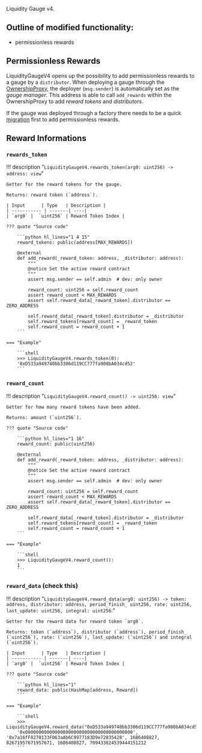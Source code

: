 Liquidity Gauge v4.


## Outline of modified functionality:
- permissionless rewards


## Permissionless Rewards

LiquidityGaugeV4 opens up the possibility to add permissionless rewards to a gauge by a `distributor`.
When deploying a gauge through the [OwnershipProxy](../../ownership-proxy/overview.md), the deployer (`msg.sender`) is automatically set as the *gauge manager*. This address is able to call `add_rewards` within the OwnershipProxy to add *reward tokens* and *distributors*. 

If the gauge was deployed through a factory there needs to be a quick [migration](../../ownership-proxy/StableSwapOwnerProxy.md#migrate_gauge_manager) first to add permissionless rewards. 

## Reward Informations

### `rewards_token`
!!! description "`LiquidityGaugeV4.rewards_token(arg0: uint256) -> address: view`"

    Getter for the reward tokens for the gauge.

    Returns: reward token (`address`).

    | Input      | Type   | Description |
    | ----------- | -------| ----|
    | `arg0` |  `uint256` | Reward Token Index |

    ??? quote "Source code"

        ```python hl_lines="1 4 15"
        reward_tokens: public(address[MAX_REWARDS])

        @external
        def add_reward(_reward_token: address, _distributor: address):
            """
            @notice Set the active reward contract
            """
            assert msg.sender == self.admin  # dev: only owner

            reward_count: uint256 = self.reward_count
            assert reward_count < MAX_REWARDS
            assert self.reward_data[_reward_token].distributor == ZERO_ADDRESS

            self.reward_data[_reward_token].distributor = _distributor
            self.reward_tokens[reward_count] = _reward_token
            self.reward_count = reward_count + 1
        ```

    === "Example"

        ```shell
        >>> LiquidityGaugeV4.rewards_token(0):
        '0xD533a949740bb3306d119CC777fa900bA034cd52'
        ```


### `reward_count`
!!! description "`LiquidityGaugeV4.reward_count() -> uint256: view`"

    Getter for how many reward tokens have been added.

    Returns: amount (`uint256`).

    ??? quote "Source code"

        ```python hl_lines="1 16"
        reward_count: public(uint256)

        @external
        def add_reward(_reward_token: address, _distributor: address):
            """
            @notice Set the active reward contract
            """
            assert msg.sender == self.admin  # dev: only owner

            reward_count: uint256 = self.reward_count
            assert reward_count < MAX_REWARDS
            assert self.reward_data[_reward_token].distributor == ZERO_ADDRESS

            self.reward_data[_reward_token].distributor = _distributor
            self.reward_tokens[reward_count] = _reward_token
            self.reward_count = reward_count + 1
        ```

    === "Example"

        ```shell
        >>> LiquidityGaugeV4.reward_count():
        1
        ```


### `reward_data` (check this)
!!! description "`LiquidityGaugeV4.reward_data(arg0: uint256) -> token: address, distributor: address, period_finish_ uint256, rate: uint256, last_update: uint256, integral: uint256`:"

    Getter for the reward data for reward token `arg0`.

    Returns: token (`address`), distributor (`address`), period_finish_ (`uint256`), rate: (`uint256`), last_update: (`uint256`) and integral (`uint256`).

    | Input      | Type   | Description |
    | ----------- | -------| ----|
    | `arg0` |  `uint256` | Reward Token Index |

    ??? quote "Source code"

        ```python hl_lines="1"
        reward_data: public(HashMap[address, Reward])
        ```

    === "Example"

        ```shell
        >>> LiquidityGaugeV4.reward_data("0xD533a949740bb3306d119CC777fa900bA034cd52"):
        '0x0000000000000000000000000000000000000000', '0x7a16fF8270133F063aAb6C9977183D9e72835428', 1686408827, 82671957671957671, 1686408827, 709433824539444151212
        ```
